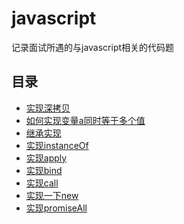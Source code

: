 # javascript
记录面试所遇的与javascript相关的代码题

## 目录
* [实现深拷贝](./deepClone.md)
* [如何实现变量a同时等于多个值](./equalA.md)
* [继承实现](./inherit.md)
* [实现instanceOf](./instanceof.md)
* [实现apply](./myApply.md)
* [实现bind](./myBind.md)
* [实现call](./myCall.md)
* [实现一下new](./myNew.md)
* [实现promiseAll](./promiseAll.md)

<tongji/>